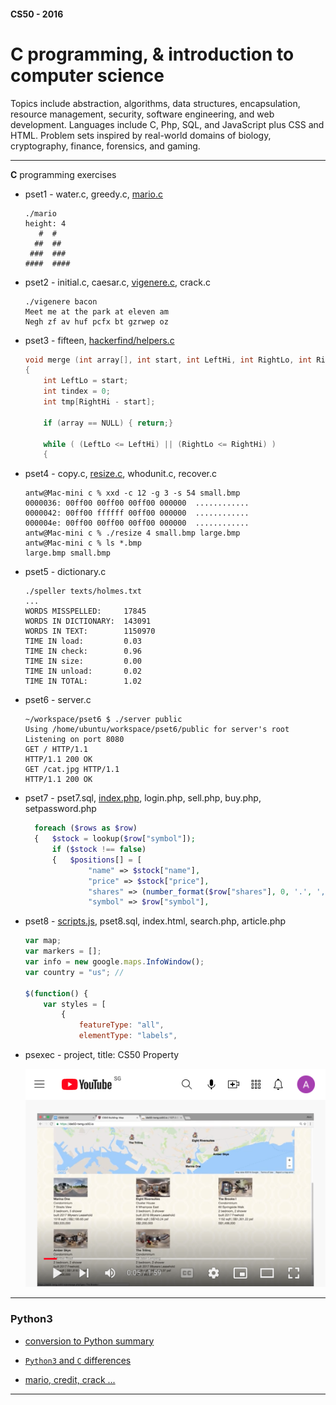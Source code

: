#### CS50 - 2016
# C programming, & introduction to computer science
Topics include abstraction, algorithms, data structures, encapsulation, resource management, security, 
software engineering, and web development. Languages include C, Php, SQL, and JavaScript plus CSS and HTML. 
Problem sets inspired by real-world domains of biology, cryptography, finance, forensics, and gaming.  

---

**C**  programming exercises
* pset1 - water.c, greedy.c,  [mario.c](pset1/hacker/mario.c)
  ``` console
  ./mario
  height: 4
     #  #
    ##  ##
   ###  ###
  ####  ####
  ```
* pset2 - initial.c, caesar.c,  [vigenere.c](/pset2/vigenere.c), crack.c
  ``` console
  ./vigenere bacon
  Meet me at the park at eleven am
  Negh zf av huf pcfx bt gzrwep oz
  ```
* pset3 - fifteen, [hackerfind/helpers.c](/pset3/hackerfind/helpers.c)
  ``` c
  void merge (int array[], int start, int LeftHi, int RightLo, int RightHi)
  {
      int LeftLo = start;
      int tindex = 0;
      int tmp[RightHi - start];

      if (array == NULL) { return;}

      while ( (LeftLo <= LeftHi) || (RightLo <= RightHi) )
      {
  ```
* pset4 - copy.c,  [resize.c](/pset4/bmp/resize.c),  whodunit.c,  recover.c
  ``` console
  antw@Mac-mini c % xxd -c 12 -g 3 -s 54 small.bmp
  0000036: 00ff00 00ff00 00ff00 000000  ............
  0000042: 00ff00 ffffff 00ff00 000000  ............
  000004e: 00ff00 00ff00 00ff00 000000  ............
  antw@Mac-mini c % ./resize 4 small.bmp large.bmp
  antw@Mac-mini c % ls *.bmp                      
  large.bmp	small.bmp
  ```
* pset5 - dictionary.c
  ``` console
  ./speller texts/holmes.txt
  ...
  WORDS MISSPELLED:     17845
  WORDS IN DICTIONARY:  143091
  WORDS IN TEXT:        1150970
  TIME IN load:         0.03
  TIME IN check:        0.96
  TIME IN size:         0.00
  TIME IN unload:       0.02
  TIME IN TOTAL:        1.02
  ```
* pset6 - server.c
  ``` console
  ~/workspace/pset6 $ ./server public
  Using /home/ubuntu/workspace/pset6/public for server's root
  Listening on port 8080
  GET / HTTP/1.1
  HTTP/1.1 200 OK
  GET /cat.jpg HTTP/1.1
  HTTP/1.1 200 OK
  ```
* pset7 - pset7.sql,  [index.php](/pset7/public/index.php),  login.php,  sell.php, buy.php,  setpassword.php 
  ``` php
    foreach ($rows as $row)
    {   $stock = lookup($row["symbol"]);
        if ($stock !== false)
        {   $positions[] = [
                "name" => $stock["name"],
                "price" => $stock["price"],
                "shares" => (number_format($row["shares"], 0, '.', ',')),
                "symbol" => $row["symbol"],
  ```
* pset8 - [scripts.js](/pset8/public/js/scripts.js), pset8.sql,  index.html, search.php, article.php
  ``` js
  var map;
  var markers = [];
  var info = new google.maps.InfoWindow();
  var country = "us"; //

  $(function() {
      var styles = [
          {
              featureType: "all",
              elementType: "labels",
  ```
* psexec - project, title: CS50 Property

  [![image](img/220228cs50Psexe.png)](https://youtu.be/fRVdOQHeC7Q)
  
---
### Python3
* [conversion to Python summary](https://github.com/alvintwng/cs50-2019)

* [`Python3` and `C` differences](https://github.com/alvintwng/cs50-2019/blob/master/cs50%202019%20my%20python.md)

* [mario, credit, crack ...](https://github.com/alvintwng/cs50-2019/blob/master/pset6_%20hello_mario_credit_crack_caesar_vigenere_bleep.py)

---

